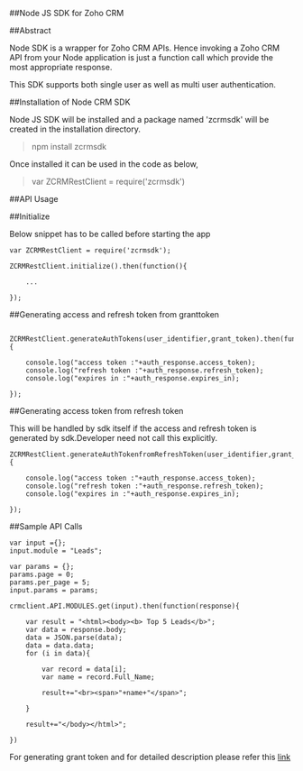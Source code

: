 ##Node JS SDK for Zoho CRM

##Abstract

Node SDK is a wrapper for Zoho CRM APIs. Hence invoking a Zoho CRM API from your Node application is just a function call which provide the most appropriate response.

This SDK supports both single user as well as multi user authentication.

##Installation of Node CRM SDK

Node JS SDK will be installed and a package named 'zcrmsdk' will be created in the installation directory.

>npm install zcrmsdk

Once installed it can be used in the code as below,

>var ZCRMRestClient = require('zcrmsdk')

##API Usage

##Initialize 

Below snippet has to be called before starting the app

```
var ZCRMRestClient = require('zcrmsdk');

ZCRMRestClient.initialize().then(function(){

    ...

});

```

##Generating access and refresh token from granttoken

```

ZCRMRestClient.generateAuthTokens(user_identifier,grant_token).then(function(auth_response){

    console.log("access token :"+auth_response.access_token);
    console.log("refresh token :"+auth_response.refresh_token);
    console.log("expires in :"+auth_response.expires_in);

});

```

##Generating access token from refresh token

This will be handled by sdk itself if the access and refresh token is generated by sdk.Developer need not call this explicitly.

```
ZCRMRestClient.generateAuthTokenfromRefreshToken(user_identifier,grant_token).then(function(auth_response){

    console.log("access token :"+auth_response.access_token);
    console.log("refresh token :"+auth_response.refresh_token);
    console.log("expires in :"+auth_response.expires_in);

});

```

##Sample API Calls 

```
var input ={};
input.module = "Leads";

var params = {};
params.page = 0;
params.per_page = 5;
input.params = params;

crmclient.API.MODULES.get(input).then(function(response){

    var result = "<html><body><b> Top 5 Leads</b>";
    var data = response.body;
    data = JSON.parse(data);
    data = data.data;
    for (i in data){

        var record = data[i];
        var name = record.Full_Name;
        
        result+="<br><span>"+name+"</span>";

    }

    result+="</body></html>";

})
```

For generating grant token and for detailed description please refer this [link](https://zcms.zohocorp.com/crm/help/developer/server-side-sdks/node-js.html)




